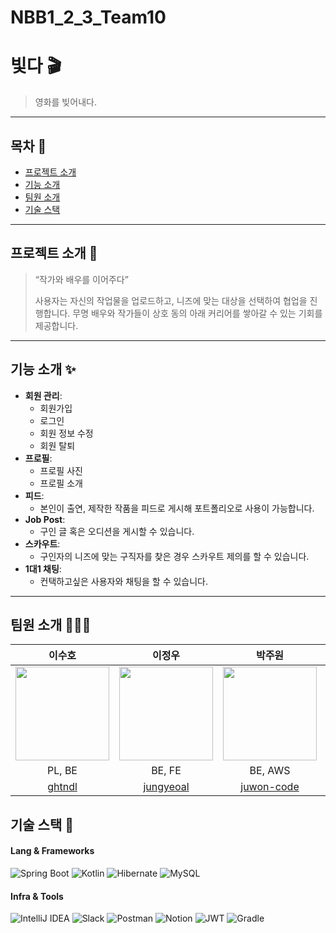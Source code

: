 # NBB1_2_3_Team10
# 빛다 🎬
> 영화를 빚어내다.


---

## 목차 📖
- [프로젝트 소개](#프로젝트-소개)
- [기능 소개](#기능-소개)
- [팀원 소개](#팀원-소개)
- [기술 스택](#기술-스택)



---

## 프로젝트 소개 📌

> “작가와 배우를 이어주다”
>
>사용자는 자신의 작업물을 업로드하고,
니즈에 맞는 대상을 선택하여 협업을 진행합니다.
무명 배우와 작가들이 상호 동의 아래
커리어를 쌓아갈 수 있는 기회를 제공합니다.


---

## 기능 소개 ✨
- **회원 관리**:
    - 회원가입
    - 로그인
    - 회원 정보 수정
    - 회원 탈퇴
- **프로필**:
    - 프로필 사진
    - 프로필 소개
- **피드**:
    - 본인이 출연, 제작한 작품을 피드로 게시해 포트폴리오로 사용이 가능합니다.
- **Job Post**:
    - 구인 글 혹은 오디션을 게시할 수 있습니다.
- **스카우트**:
    - 구인자의 니즈에 맞는 구직자를 찾은 경우 스카우트 제의를 할 수 있습니다.
- **1대1 채팅**:
    - 컨택하고싶은 사용자와 채팅을 할 수 있습니다.

---

## 팀원 소개 🧑‍🤝‍🧑
| 이수호 | 이정우 | 박주원 | 최재형 | 유정현 | 신은화 |
|:---:|:---:|:---:|:---:|:---:|:---:|
| <img src="https://avatars.githubusercontent.com/u/117787238?s=400&u=3fed12d99b807a97ef754d7453f804bd3f150298&v=4" width="150"> | <img src="https://avatars.githubusercontent.com/u/74736179?v=4" width="150"> | <img src="https://avatars.githubusercontent.com/u/153498069?v=4" width="150">  | <img src="https://avatars.githubusercontent.com/u/161911738?v=4" width="150">  | <img src="https://avatars.githubusercontent.com/u/130978507?v=4" width="150">  | <img src="https://avatars.githubusercontent.com/u/180101230?v=4" width="150">  |
| PL, BE | BE, FE | BE, AWS | BE | BE | BE, GIT |
| [ghtndl](https://github.com/ghtndl)  | [jungyeoal](https://github.com/jungyoeal)  | [juwon-code](https://github.com/juwon-code)  | [Preta3418](https://github.com/Preta3418)  | [YooJHyun](https://github.com/YooJHyun)  | [deveunhwa](https://github.com/deveunhwa) |

## 기술 스택 🦾
#### Lang & Frameworks
![Spring Boot](https://img.shields.io/badge/Spring%20Boot-6DB33F?style=flat-square&logo=spring-boot&logoColor=white)
![Kotlin](https://img.shields.io/badge/Kotlin-0095D5?style=flat-square&logo=kotlin&logoColor=white)
![Hibernate](https://img.shields.io/badge/Hibernate-59666C?style=flat-square&logo=hibernate&logoColor=white)
![MySQL](https://img.shields.io/badge/MySQL-4479A1?style=flat-square&logo=mysql&logoColor=white)
#### Infra & Tools
![IntelliJ IDEA](https://img.shields.io/badge/IntelliJ%20IDEA-000000?style=flat-square&logo=intellij-idea&logoColor=white)
![Slack](https://img.shields.io/badge/Slack-4A154B?style=flat-square&logo=slack&logoColor=white)
![Postman](https://img.shields.io/badge/Postman-FF6C37?style=flat-square&logo=postman&logoColor=white)
![Notion](https://img.shields.io/badge/Notion-000000?style=flat-square&logo=notion&logoColor=white)
![JWT](https://img.shields.io/badge/JWT-000000?style=flat-square&logo=json-web-tokens&logoColor=white)
![Gradle](https://img.shields.io/badge/Gradle-02303A?style=flat-square&logo=gradle&logoColor=white) 
